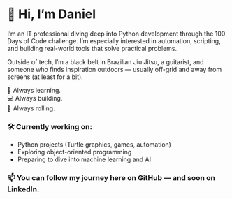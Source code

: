# 👋 Hi, I’m Daniel

I’m an IT professional diving deep into Python development through the 100 Days of Code challenge. I’m especially interested in automation, scripting, and building real-world tools that solve practical problems.

Outside of tech, I’m a black belt in Brazilian Jiu Jitsu, a guitarist, and someone who finds inspiration outdoors — usually off-grid and away from screens (at least for a bit).

🧠 Always learning.  
💻 Always building.  
🥋 Always rolling.

### 🛠️ Currently working on:
- Python projects (Turtle graphics, games, automation)
- Exploring object-oriented programming
- Preparing to dive into machine learning and AI

### 📫 You can follow my journey here on GitHub — and soon on LinkedIn.
